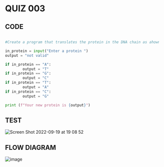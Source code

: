 # QUIZ 003

## CODE

```.py

#Create a program that translates the protein in the DNA chain as ahown below

in_protein = input("Enter a protein ")
output = "not valid"

if in_protein == "A":
        output = "T"
if in_protein == "G":
        output = "C"
if in_protein == "T":
        output = "A"
if in_protein == "C":
        output = "G"

print (f"Your new protein is {output}")

```

## TEST

![Screen Shot 2022-09-19 at 19 08 52](https://user-images.githubusercontent.com/111761417/190995416-907ebb99-7490-4f6e-976e-9ef161e8b87a.png)

## FLOW DIAGRAM

![image](https://user-images.githubusercontent.com/111761417/190996460-002094f1-0d94-4920-8759-22dac9dc9fb0.png)



